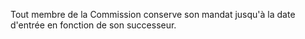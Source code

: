 Tout membre de la Commission conserve son mandat jusqu'à la date
d'entrée en fonction de son successeur.